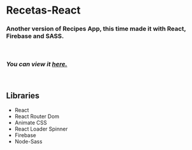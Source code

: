 # Recetas-React

### Another version of Recipes App, this time made it with React, Firebase and SASS.

<br>

### *You can view it [here.](https://recetas-iag.netlify.app/)*

<br>

## Libraries

- React
- React Router Dom
- Animate CSS
- React Loader Spinner
- Firebase
- Node-Sass
